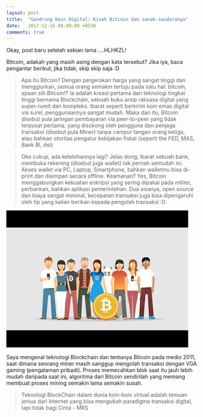 ```yaml
---
layout: post
title:  "Gandrung Koin Digital: Kisah Bitcoin dan sanak-saudaranya"
date:   2017-12-16 09:00:00 +0530
comments: true
---
```


Okay, post baru setelah sekian lama ....HLHKZL! 

Bitcoin, adakah yang masih asing dengan kata tersebut? Jika iya, baca pengantar berikut, jika tidak, skip skip saja :D

> Apa itu Bitcoin?
Dengan pergerakan harga yang sangat tinggi dan menggiurkan, semua orang semakin tertuju pada satu hal: bitcoin, apaan sih Bitcoin!? Ia adalah kreasi pertama dari teknologi tingkat tinggi bernama Blockchain, sebuah buku arsip raksasa digital yang super-rumit dan kompleks.
Ibarat seperti berkirim koin emas digital via surel, penggunaannya sangat mudah. Maka dari itu, Bitcoin disebut pula jaringan pembayaran via peer-to-peer yang tidak terpusat pertama, yang disokong oleh pengguna dan penjaga transaksi (disebut pula Miner) tanpa campur tangan orang ketiga, atau bahkan otoritas pengatur kebijakan fiskal (seperti the FED, MAS, Bank BI, dst)

>Oke cukup, ada kelebihannya lagi?
Jelas dong, ibarat sebuah bank, membuka rekening (disebut juga wallet) tak pernah semudah ini. Akses wallet via PC, Laptop, Smartphone, bahkan walletmu bisa di-print dan disimpan secara offline. Keamanan? Yes, Bitcoin menggabungkan kekuatan enkripsi yang sering dipakai pada militer, perbankan, bahkan aplikasi pemerintahan. Dua sisanya, open source dan biaya sangat minimal, kecepatan transaksi juga bisa dipengaruhi oleh tip yang kalian berikan kepada pengolah transaksi :D

![Bitcoin dalam Infografis](/images/btv.jpg)

Saya mengenal teknologi Blockchain dan tentunya Bitcoin pada medio 2011, saat dimana seorang miner masih sanggup mengolah transaksi dengan VGA gaming (pengalaman pribadi). Proses memecahkan blok saat itu jauh lebih mudah daripada saat ini, algoritma dari Bitcoin sendirilah yang memang membuat proses mining semakin lama semakin susah. 

> Teknologi BlockChain dalam dunia koin-koin virtual adalah temuan jenius dari Internet yang bisa mengubah paradigma transaksi digital, tapi tidak bagi Cinta - MRS